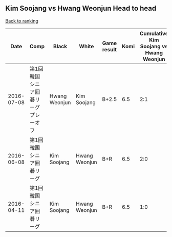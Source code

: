 ## Kim Soojang vs Hwang Weonjun Head to head

[Back to ranking](../../index.md)




| **Date** | **Comp** | **Black** | **White** | **Game result** | **Komi** | **Cumulative Kim Soojang vs Hwang Weonjun** | **Kim Soojang streak** | **Hwang Weonjun streak** | 
| --- | --- | --- | --- | --- | --- | --- | --- | --- |
| 2016-07-08 | 第1回韓国シニア囲碁リーグプレーオフ | Hwang Weonjun | Kim Soojang | B+2.5 | 6.5 | 2:1 | 0 | 1 | 
| 2016-06-08 | 第1回韓国シニア囲碁リーグ | Kim Soojang | Hwang Weonjun | B+R | 6.5 | 2:0 | 2 | 0 | 
| 2016-04-11 | 第1回韓国シニア囲碁リーグ | Kim Soojang | Hwang Weonjun | B+R | 6.5 | 1:0 | 1 | 0 |





